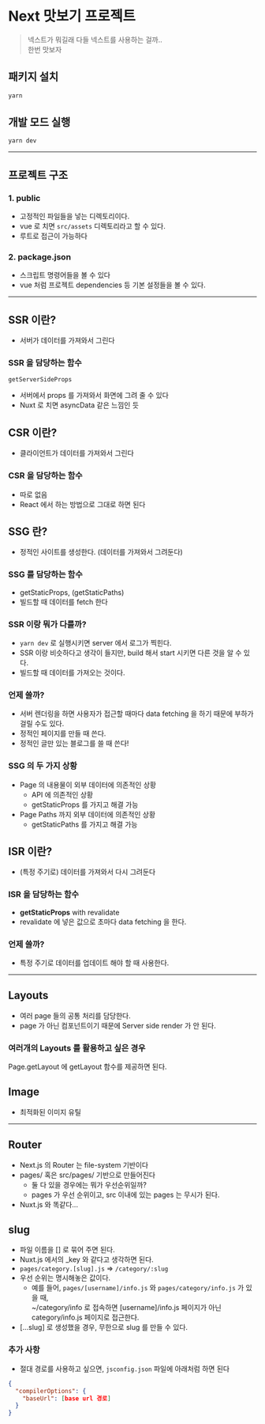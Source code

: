 # Next 맛보기 프로젝트

> 넥스트가 뭐길래 다들 넥스트를 사용하는 걸까..  
> 한번 맛보자

## 패키지 설치

```sh
yarn
```

## 개발 모드 실행

```sh
yarn dev
```

---

## 프로젝트 구조

### 1. public

- 고정적인 파일들을 넣는 디렉토리이다.
- vue 로 치면 `src/assets` 디렉토리라고 할 수 있다.
- 루트로 접근이 가능하다

### 2. package.json

- 스크립트 명령어들을 볼 수 있다
- vue 처럼 프로젝트 dependencies 등 기본 설정들을 볼 수 있다.

---

## SSR 이란?

- 서버가 데이터를 가져와서 그린다

### SSR 을 담당하는 함수

`getServerSideProps`

- 서버에서 props 를 가져와서 화면에 그려 줄 수 있다
- Nuxt 로 치면 asyncData 같은 느낌인 듯

## CSR 이란?

- 클라이언트가 데이터를 가져와서 그린다

### CSR 을 담당하는 함수

- 따로 없음
- React 에서 하는 방법으로 그대로 하면 된다

## SSG 란?

- 정적인 사이트를 생성한다. (데이터를 가져와서 그려둔다)

### SSG 를 담당하는 함수

- getStaticProps, (getStaticPaths)
- 빌드할 때 데이터를 fetch 한다

### SSR 이랑 뭐가 다를까?

- `yarn dev` 로 실행시키면 server 에서 로그가 찍힌다.
- SSR 이랑 비슷하다고 생각이 들지만, build 해서 start 시키면 다른 것을 알 수 있다.
- 빌드할 때 데이터를 가져오는 것이다.

### 언제 쓸까?

- 서버 렌더링을 하면 사용자가 접근할 때마다 data fetching 을 하기 때문에 부하가 걸릴 수도 있다.
- 정적인 페이지를 만들 때 쓴다.
- 정적인 글만 있는 블로그를 쓸 때 쓴다!

### SSG 의 두 가지 상황

- Page 의 내용물이 외부 데이터에 의존적인 상황
  - API 에 의존적인 상황
  - getStaticProps 를 가지고 해결 가능
- Page Paths 까지 외부 데이터에 의존적인 상황
  - getStaticPaths 를 가지고 해결 가능

## ISR 이란?

- (특정 주기로) 데이터를 가져와서 다시 그려둔다

### ISR 을 담당하는 함수

- **getStaticProps** with revalidate
- revalidate 에 넣은 값으로 초마다 data fetching 을 한다.

### 언제 쓸까?

- 특정 주기로 데이터를 업데이트 해야 할 때 사용한다.

---

## Layouts

- 여러 page 들의 공통 처리를 담당한다.
- page 가 아닌 컴포넌트이기 때문에 Server side render 가 안 된다.

### 여러개의 Layouts 를 활용하고 싶은 경우

Page.getLayout 에 getLayout 함수를 제공하면 된다.

## Image

- 최적화된 이미지 유틸

---

## Router

- Next.js 의 Router 는 file-system 기반이다
- pages/ 혹은 src/pages/ 기반으로 만들어진다
  - 둘 다 있을 경우에는 뭐가 우선순위일까?
  - pages 가 우선 순위이고, src 이내에 있는 pages 는 무시가 된다.
- Nuxt.js 와 똑같다...

## slug

- 파일 이름을 [] 로 묶어 주면 된다.
- Nuxt.js 에서의 \_key 와 같다고 생각하면 된다.
- `pages/category.[slug].js` => `/category/:slug`
- 우선 순위는 명시해놓은 값이다.
  - 예를 들어, `pages/[username]/info.js` 와 `pages/category/info.js` 가 있을 때,  
    ~/category/info 로 접속하면 [username]/info.js 페이지가 아닌 category/info.js 페이지로 접근한다.
- [...slug] 로 생성했을 경우, 무한으로 slug 를 만들 수 있다.

### 추가 사항

- 절대 경로를 사용하고 싶으면, `jsconfig.json` 파일에 아래처럼 하면 된다

```json
{
  "compilerOptions": {
    "baseUrl": [base url 경로]
  }
}
```
